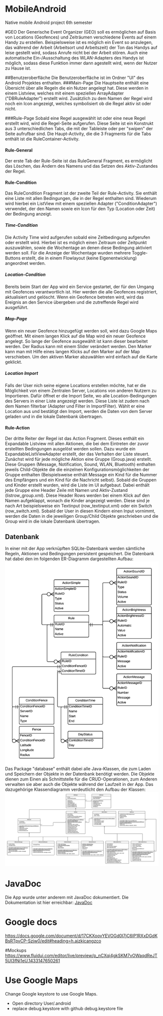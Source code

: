 # MobileAndroid
Native mobile Android project 6th semester

#GEO
Der Generische Event Organizer (GEO) soll es ermöglichen auf Basis von Locations (Geofences) und Zeiträumen verschiedene Events auf einem Handy zu erstellen.
Beispielsweise ist es möglich ein Event so anzulegen, das während der Arbeit (Arbeitsort und Arbeitszeit) der Ton das Handys auf leise gestellt wird, sodass Anrufe nicht bei der Arbeit stören. Auch eine automatische Ein-/Ausschaltung des WLAN-Adapters des Handys ist möglich, sodass diese Funktion immer dann agestellt wird, wenn der Nutzer zu Hause ist.

##Benutzeroberfläche
Die Benutzeroberfläche ist im Ordner "UI" des Android Projektes enthalten.
###Main-Page
Die Hauptseite enthält eine Übersicht über alle Regeln die ein Nutzer angelegt hat. Diese werden in einem Listview, welches mit einem speziellen ArrayAdapter ("DBRuleAdapter") erstellt wird. Zusätzlich zu dem Namen der Regel wird noch ein Icon angezeigt, welches symbolisiert ob die Regel aktiv ist oder nicht.

###Rule-Page
Sobald eine Regel ausgewählt ist oder eine neue Regel erstellt wird, wird die Regel-Seite aufgerufen.
Diese Seite ist ein Konstrukt aus 3 unterschiedlichen Tabs, die mit der Tableiste oder per "swipen" der Seite aufrufbar sind. Die Haupt-Activity, die die 3 Fragments für die Tabs enthält ist die RuleContainer-Activity.

#### Rule-General
Der erste Tab der Rule-Seite ist das RuleGeneral Fragment, es ermöglicht das Löschen, das Ändern des Namens und das Setzen des Aktiv-Zustandes der Regel.

#### Rule-Condition
Das RuleCondition Fragment ist der zweite Teil der Rule-Activity. Sie enthält eine Liste mit allen Bedingungen, die in der Regel enthalten sind. Wiederum wird hierbei ein ListView mit einem speziellen Adapter ("ConditionAdapter") verwendet, der den Namen sowie ein Icon für den Typ (Location oder Zeit) der Bedingung anzeigt.

##### Time-Condition
Die Activity Time wird aufgerufen sobald eine Zeitbedingung aufgerufen oder erstellt wird. Hierbei ist es möglich einen Zeitraum oder Zeitpunkt auszuwählen, sowie die Wochentage an denen diese Bedingung aktiviert werden soll. Für die Anzeige der Wochentage wurden mehrere Toggle-Buttons erstellt, die in einem Flowlayout (keine Eigenentwicklung) angeordnet werden.

##### Location-Condition
Bereits beim Start der App wird ein Service gestartet, der für den Umgang mit Geofences verantwortlich ist. Hier werden die alle Geofences registriert, aktualisiert und gelöscht. Wenn ein Geofence betreten wird, wird das Ereignis an den Service übergeben und die zutreffende Regel wird ausgeführt.

##### Map-Page
Wenn ein neuer Geofence hinzugefügt werden soll, wird dazu Google Maps geöffnet. Mit einem langen Klick auf die Map wird ein neuer Geofence angelegt. So lange der Geofence ausgewählt ist kann dieser bearbeitet werden. Der Radius kann mit einem Slider verändert werden. Den Marker kann man mit Hilfe eines langen Klicks auf den Marker auf der Map verschieben. Um den aktiven Marker abzuwählen wird einfach auf die Karte geklickt. 

##### Location Import
Falls der User nich seine eigene Locations erstellen möchte, hat er die Möglichkeit von einem Zentralen Server, Locations von anderen Nutzern zu Importieren. Dafür öffnet er die Import Seite, wo alle Location-Bedingungen des Servers in einer Liste angezeigt werden. Diese Liste ist zudem nach dem Namen filterbar (Adapter und Filter in ImportFilter). Wählt er eine Location aus und bestätigt den Import, werden die Daten von dem Server geladen und in die lokale Datenbank übertragen.

#### Rule-Action
Der dritte Reiter der Regel ist das Action Fragment. Dieses enthält ein Expandable Listview mit allen Aktionen, die bei dem Eintreten der zuvor erstellten Bedingungen ausgelöst werden sollen. Dazu wurde ein ExpandableListViewAdapter erstellt, der das Verhalten der Liste steuert. Zunächst wird für jede mögliche Aktion eine Gruppe (Group.java) erstellt. Diese Gruppen (Message, Notification, Sound, WLAN, Bluetooth) enthalten jeweils Child-Objekte die die einzelnen Konfigurationsmöglichkeiten der Gruppe enthalten (Beispielsweise enthält Message ein Kind für die Nummer des Empfängers und ein Kind für die Nachricht selbst). 
Sobald die Gruppen und Kinder erstellt wurden, wird die Liste im UI aufgebaut. Dabei enthält jede Gruppe eine Header Zeile mit Namen und Aktiv-Zustand (listrow_group.xml). Diese Header Rows werden bei einem Klick auf den Namen aufgeklappt, wonach die Kinder angezeigt werden. Diese sind je nach Art beispielsweise ein Textinput (row_textinput.xml) oder ein Switch (row_switch.xml).
Sobald der User in diesen Kindern einen Input vornimmt, werden die Daten in die jeweiligen Group/Child Objekte geschrieben und die Group wird in die lokale Datenbank übertragen.

## Datenbank
In einer mit der App verknüpften SQLite-Datenbank werden sämtliche Regeln, Aktionen und Bedingungen persistent gespeichert.
Die Datenbank hat dabei den im folgenden ER-Diagramm dargestellten Aufbau:
![Alt text](/documentation/client-erd.png?raw=true "ER-Diagramm SQLite-Datenbank")
Das Package "database" enthält dabei alle Java-Klassen, die zum Laden und Speichern der Objekte in der Datenbank benötigt werden. Die Objekte dienen zum Einen als Schnittstelle für die CRUD-Operationen, zum Anderen verwalten sie aber auch die Objekte während der Laufzeit in der App.
Das dazugehörige Klassendiagramm verdeutlicht den Aufbau der Klassen:
![Alt text](/documentation/class-diagram-database.png?raw=true "Klassendiagram des database-Packages")

# JavaDoc
Die App wurde unter anderem mit JavaDoc dokumentiert. Die Dokumentation ist hier erreichbar:
[JavaDoc](documentation/JavaDoc/index.html?raw=true)

# Google docs
https://docs.google.com/document/d/17CKXoovYEVOGd0I7jC6lP1RXxDGdKBsRTpvCP-Szjw0/edit#heading=h.ajzkjcangzco

#Mockups
https://www.fluidui.com/editor/live/preview/p_nCXqi4gkSKM7vOWaqdReJT5UI3fNi1eU.1433147650261


# Use Google Maps
Change Google keystore to use Google Maps.

- Open directory User/.android 
- replace debug.keystore with github debug.keystore file
